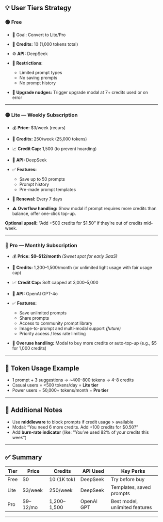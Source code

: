 ## 💡 **User Tiers Strategy**

### 🟢 **Free**

- 🎯 Goal: Convert to Lite/Pro
- 🎁 **Credits:** 10 (1,000 tokens total)
- ⚙️ **API:** DeepSeek
- 🧠 **Restrictions:**

  - Limited prompt types
  - No saving prompts
  - No prompt history

- 🔔 **Upgrade nudges:** Trigger upgrade modal at 7+ credits used or on error

---

### 🟡 **Lite — Weekly Subscription**

- 💰 **Price:** \$3/week (recurs)
- 🎁 **Credits:** 250/week (25,000 tokens)
- 📈 **Credit Cap:** 1,500 (to prevent hoarding)
- 🧠 **API:** DeepSeek
- ✅ **Features:**

  - Save up to 50 prompts
  - Prompt history
  - Pre-made prompt templates

- 🔄 **Renewal:** Every 7 days
- ⚠️ **Overflow handling:** Show modal if prompt requires more credits than balance, offer one-click top-up.

**Optional upsell:**
“Add +500 credits for \$1.50” if they're out of credits mid-week.

---

### 🔴 **Pro — Monthly Subscription**

- 💰 **Price:** **\$9–\$12/month** _(Sweet spot for early SaaS)_
- 🎁 **Credits:** 1,200–1,500/month (or unlimited light usage with fair usage cap)
- 📈 **Credit Cap:** Soft capped at 3,000–5,000
- 🧠 **API:** OpenAI GPT-4o
- ✅ **Features:**

  - Save unlimited prompts
  - Share prompts
  - Access to community prompt library
  - Image-to-prompt and multi-modal support _(future)_
  - Priority access / less rate limiting

- 🚨 **Overuse handling:** Modal to buy more credits or auto-top-up (e.g., \$5 for 1,000 credits)

---

## 🧮 **Token Usage Example**

- 1 prompt + 3 suggestions → \~400–800 tokens → 4–8 credits
- Casual users = <500 tokens/day = **Lite tier**
- Power users = 50,000+ tokens/month = **Pro tier**

---

## 🔧 Additional Notes

- Use **middleware** to block prompts if credit usage > available
- Modal: “You need 6 more credits. Add +100 credits for \$0.50?”
- Add **burn-rate indicator** (like: "You’ve used 82% of your credits this week")

---

## ✅ Summary

| Tier | Price     | Credits     | API Used   | Key Perks                      |
| ---- | --------- | ----------- | ---------- | ------------------------------ |
| Free | \$0       | 10 (1K tok) | DeepSeek   | Try before buy                 |
| Lite | \$3/week  | 250/week    | DeepSeek   | Templates, saved prompts       |
| Pro  | \$9–12/mo | 1,200–1,500 | OpenAI GPT | Best model, unlimited features |

---

